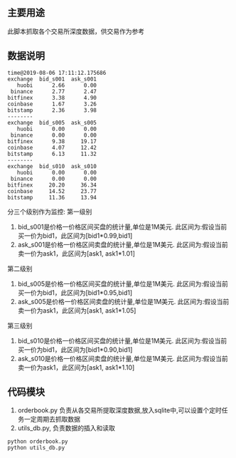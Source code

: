 ## 主要用途
此脚本抓取各个交易所深度数据，供交易作为参考

## 数据说明
```
time@2019-08-06 17:11:12.175686
exchange  bid_s001  ask_s001
   huobi      2.66      0.00
 binance      2.77      2.47
bitfinex      3.38      4.90
coinbase      1.67      3.26
bitstamp      2.36      3.98
--------
exchange  bid_s005  ask_s005
   huobi      0.00      0.00
 binance      0.00      0.00
bitfinex      9.38     19.17
coinbase      4.07     12.42
bitstamp      6.13     11.32
--------
exchange  bid_s010  ask_s010
   huobi      0.00      0.00
 binance      0.00      0.00
bitfinex     20.20     36.34
coinbase     14.52     23.77
bitstamp     11.36     13.94
```
分三个级别作为监控:
第一级别
1. bid_s001是价格一价格区间买盘的统计量,单位是1M美元. 此区间为:假设当前买一价为bid1，此区间为[bid1*0.99,bid1]
2. ask_s001是价格一价格区间卖盘的统计量,单位是1M美元. 此区间为:假设当前卖一价为ask1，此区间为[ask1, ask1*1.01]

第二级别
1. bid_s005是价格一价格区间买盘的统计量,单位是1M美元. 此区间为:假设当前买一价为bid1，此区间为[bid1*0.95,bid1]
1. ask_s005是价格一价格区间卖盘的统计量,单位是1M美元. 此区间为:假设当前卖一价为ask1，此区间为[ask1, ask1*1.05]

第三级别
1. bid_s010是价格一价格区间买盘的统计量,单位是1M美元. 此区间为:假设当前买一价为bid1，此区间为[bid1*0.90,bid1]
1. ask_s010是价格一价格区间卖盘的统计量,单位是1M美元. 此区间为:假设当前卖一价为ask1，此区间为[ask1, ask1*1.10]


## 代码模块
1. orderbook.py 负责从各交易所提取深度数据,放入sqlite中,可以设置个定时任务一定周期去抓取数据
2. utils_db.py, 负责数据的插入和读取

```
python orderbook.py
python utils_db.py
```

